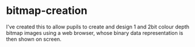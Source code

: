 # bitmap-creation
I've created this to allow pupils to create and design 1 and 2bit colour depth bitmap images using a web browser, whose binary data representation is then shown on screen.
